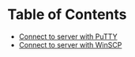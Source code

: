 # Table of Contents

- [Connect to server with PuTTY](01-connect-to-server-with-putty/)
- [Connect to server with WinSCP](02-connect-to-server-with-winscp)
